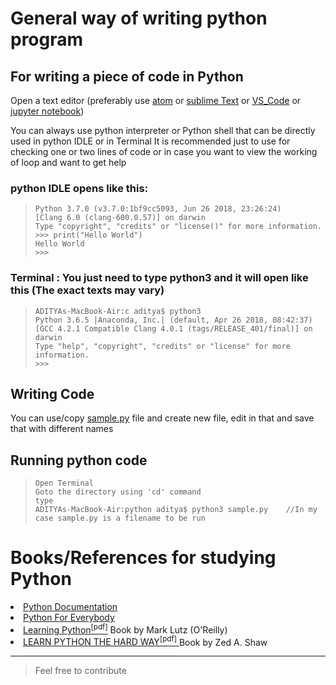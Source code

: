 # General way of writing python program

## For writing a piece of code in Python
Open a text editor (preferably use [atom](https://atom.io) or [sublime Text](https://www.sublimetext.com) or [VS_Code](https://code.visualstudio.com/) or [jupyter notebook](http://jupyter.org))

You can always use python interpreter or Python shell that can be directly used in python IDLE or in Terminal
It is recommended just to use for checking one or two lines of code or in case you want to view the working of loop and want to get help

### python IDLE opens like this:
> ```
> Python 3.7.0 (v3.7.0:1bf9cc5093, Jun 26 2018, 23:26:24) 
> [Clang 6.0 (clang-600.0.57)] on darwin
> Type "copyright", "credits" or "license()" for more information.
> >>> print("Hello World")
> Hello World
> >>> 
> ```

### Terminal : You just need to type python3 and it will open like this (The exact texts may vary)
> ```
> ADITYAs-MacBook-Air:c aditya$ python3
> Python 3.6.5 |Anaconda, Inc.| (default, Apr 26 2018, 08:42:37) 
> [GCC 4.2.1 Compatible Clang 4.0.1 (tags/RELEASE_401/final)] on darwin
> Type "help", "copyright", "credits" or "license" for more information.
> >>> 
> ```

## Writing Code
You can use/copy [sample.py](https://github.com/ramanaditya/beginners/blob/master/python/sample.py) file and create new file, edit in that and save that with different names

## Running python code

> ```
> Open Terminal
> Goto the directory using 'cd' command
> type 
> ADITYAs-MacBook-Air:python aditya$ python3 sample.py    //In my case sample.py is a filename to be run
> ```

# Books/References for studying Python
<li><a href="https://docs.python.org/3/">Python Documentation </a> </li>
<li><a href="https://www.py4e.com">Python For Everybody </a> </li>
<li><a href="http://www.dsf.unica.it/~fiore/LearningPython.pdf"> Learning Python<sup>[pdf]</sup></a> Book by Mark Lutz (O'Reilly) </li> 
<li><a href="https://www.souravsengupta.com/cds2015/python/LPTHW.pdf"> LEARN PYTHON THE HARD WAY<sup>[pdf]</sup> </a> Book by Zed A. Shaw </li>

<hr>

> Feel free to contribute
